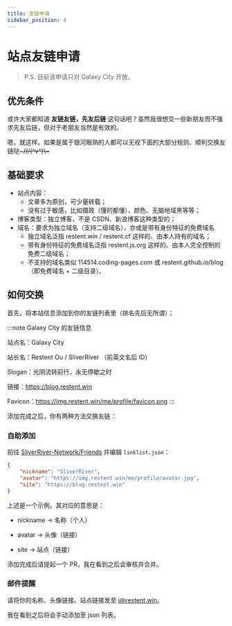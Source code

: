 ```yaml
---
title: 友链申请
sidebar_position: 4
---
```


# 站点友链申请

> P.S. 目前该申请只对 Galaxy City 开放。

## 优先条件

或许大家都知道 **友链友链，先友后链** 这句话吧？虽然我很想交一些新朋友而不强求先友后链，但对于老朋友当然是有效的。

嗯，就这样。如果是属于银河眼熟的人都可以无视下面的大部分规则、顺利交换友链哒~~~///(^v^)\\\~~~

## 基础要求

- 站点内容：
  - 文章多为原创，可少量转载；
  - 没有过于敏感，比如摄政（懂的都懂）、颜色、无脑地域黑等等；
- 博客类型：独立博客，不是 CSDN、新浪博客这种类型的；
- 域名：要求为独立域名（支持二级域名），亦或是带有身份特征的免费域名
  - 独立域名泛指 restent.win / restent.cf 这样的、由本人持有的域名；
  - 带有身份特征的免费域名泛指 restent.js.org 这样的、由本人完全控制的免费二级域名；
  - 不支持的域名类似 114514.coding-pages.com 或 restent.github.io/blog（即免费域名 + 二级目录）。

## 如何交换

首先，将本站信息添加到你的友链列表里（排名先后无所谓）；

:::note Galaxy City 的友链信息

站点名：Galaxy City

站长名：Restent Ou / SliverRiver （前英文名后 ID）

Slogan：光阴流转前行，永无停歇之时

链接：<https://blog.restent.win>

Favicon：<https://img.restent.win/me/profile/favicon.png>
:::

添加完成之后，你有两种方法交换友链：

### 自助添加

前往 [SliverRiver-Network/Friends](https://github.com/SliverRiver-Network/Friends) 并编辑 `linklist.json`：

```json
{
    "nickname": "SliverRiver",
    "avatar": "https://img.restent.win/me/profile/avatar.jpg",
    "site": "https://blog.restent.win"
}
```

上述是一个示例。其对应的意思是：

- nickname -> 名称（个人）

- avatar -> 头像（链接）

- site -> 站点（链接）

添加完成后请提起一个 PR，我在看到之后会审核并合并。

### 邮件提醒

请将你的名称、头像链接、站点链接发至 [i@restent.win](mailto:i@restent.win)。

我在看到之后将会手动添加至 json 列表。
